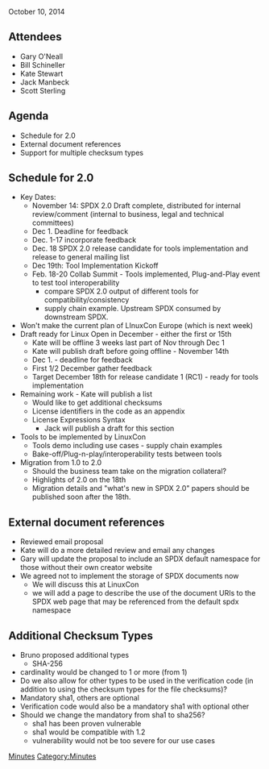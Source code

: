 October 10, 2014

## Attendees

  - Gary O'Neall
  - Bill Schineller
  - Kate Stewart
  - Jack Manbeck
  - Scott Sterling

## Agenda

  - Schedule for 2.0
  - External document references
  - Support for multiple checksum types

## Schedule for 2.0

  - Key Dates:
      - November 14: SPDX 2.0 Draft complete, distributed for internal
        review/comment (internal to business, legal and technical
        committees)
      - Dec 1. Deadline for feedback
      - Dec. 1-17 incorporate feedback
      - Dec. 18 SPDX 2.0 release candidate for tools implementation and
        release to general mailing list
      - Dec 19th: Tool Implementation Kickoff
      - Feb. 18-20 Collab Summit - Tools implemented, Plug-and-Play
        event to test tool interoperability
          - compare SPDX 2.0 output of different tools for
            compatibility/consistency
          - supply chain example. Upstream SPDX consumed by downstream
            SPDX.
  - Won't make the current plan of LInuxCon Europe (which is next week)
  - Draft ready for Linux Open in December - either the first or 15th
      - Kate will be offline 3 weeks last part of Nov through Dec 1
      - Kate will publish draft before going offline - November 14th
      - Dec 1. - deadline for feedback
      - First 1/2 December gather feedback
      - Target December 18th for release candidate 1 (RC1) - ready for
        tools implementation
  - Remaining work - Kate will publish a list
      - Would like to get additional checksums
      - License identifiers in the code as an appendix
      - License Expressions Syntax
          - Jack will publish a draft for this section
  - Tools to be implemented by LinuxCon
      - Tools demo including use cases - supply chain examples
      - Bake-off/Plug-n-play/interoperability tests between tools
  - Migration from 1.0 to 2.0
      - Should the business team take on the migration collateral?
      - Highlights of 2.0 on the 18th
      - Migration details and "what's new in SPDX 2.0" papers should be
        published soon after the 18th.

## External document references

  - Reviewed email proposal
  - Kate will do a more detailed review and email any changes
  - Gary will update the proposal to include an SPDX default namespace
    for those without their own creator website
  - We agreed not to implement the storage of SPDX documents now
      - We will discuss this at LinuxCon
      - we will add a page to describe the use of the document URIs to
        the SPDX web page that may be referenced from the default spdx
        namespace

## Additional Checksum Types

  - Bruno proposed additional types
      - SHA-256
  - cardinality would be changed to 1 or more (from 1)
  - Do we also allow for other types to be used in the verification code
    (in addition to using the checksum types for the file checksums)?
  - Mandatory sha1, others are optional
  - Verification code would also be a mandatory sha1 with optional other
  - Should we change the mandatory from sha1 to sha256?
      - sha1 has been proven vulnerable
      - sha1 would be compatible with 1.2
      - vulnerability would not be too severe for our use cases

[Minutes](Category:Technical "wikilink")
[Category:Minutes](Category:Minutes "wikilink")
